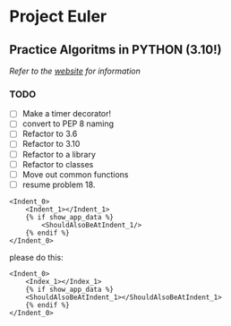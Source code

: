 # Project Euler
## Practice Algoritms in PYTHON (3.10!)

_Refer to the [website](https://projecteuler.net/) for information_

### TODO

- [ ] Make a timer decorator!
- [ ] convert to PEP 8 naming
- [ ] Refactor to 3.6
- [ ] Refactor to 3.10
- [ ] Refactor to a library
- [ ] Refactor to classes
- [ ] Move out common functions
- [ ] resume problem 18.

```jinja
<Indent_0>
    <Indent_1></Indent_1>
    {% if show_app_data %}
        <ShouldAlsoBeAtIndent_1/>
    {% endif %}
</Indent_0>
```

please do this:

```jinja
<Indent_0>
    <Index_1></Index_1>
    {% if show_app_data %}
    <ShouldAlsoBeAtIndent_1></ShouldAlsoBeAtIndent_1>
    {% endif %}
</Indent_0>
```
